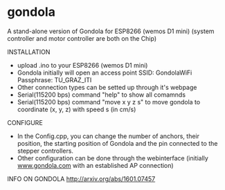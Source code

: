 # gondola
A stand-alone version of Gondola for ESP8266 (wemos D1 mini) (system controller and motor controller are both on the Chip)

INSTALLATION
- upload .ino to your ESP8266 (wemos D1 mini)
- Gondola initially will open an access point
  SSID:       GondolaWiFi
  Passphrase: TU_GRAZ_ITI
- Other connection types can be setted up through it's webpage
- Serial(115200 bps) command "help" to show all comamnds
- Serial(115200 bps) command "move x y z s" to move gondola to coordinate (x, y, z) with speed s (in cm/s)

CONFIGURE
- In the Config.cpp, you can change the number of anchors, their position, the starting position of Gondola and the pin connected to the stepper controllers.
- Other configuration can be done through the webinterface (initially www.gondola.com with an established AP connection)

INFO ON GONDOLA
http://arxiv.org/abs/1601.07457
